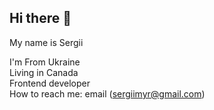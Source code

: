 ## Hi there 👋
My name is Sergii  

I'm From Ukraine  
Living in Canada  
Frontend developer  
How to reach me: email (sergiimyr@gmail.com)

